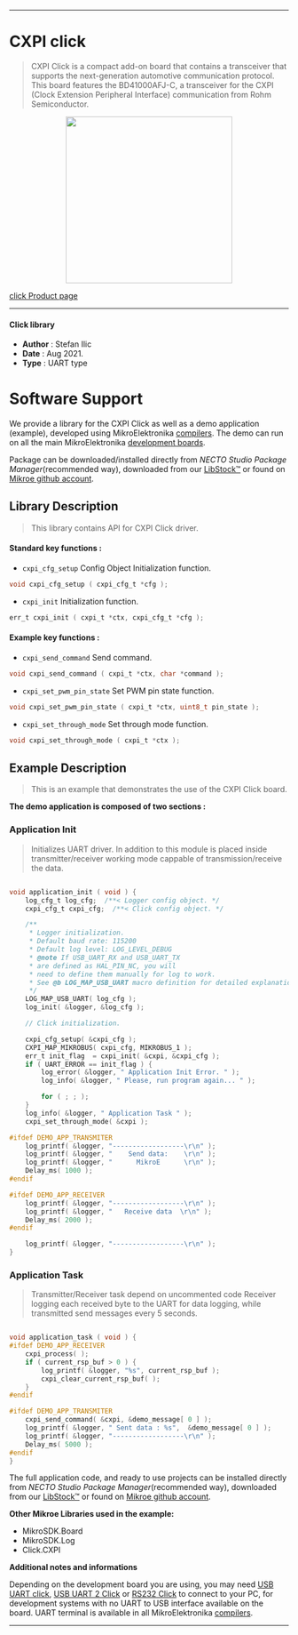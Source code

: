 
---
# CXPI click

> CXPI Click is a compact add-on board that contains a transceiver that supports the next-generation automotive communication protocol. This board features the BD41000AFJ-C, a transceiver for the CXPI (Clock Extension Peripheral Interface) communication from Rohm Semiconductor.

<p align="center">
  <img src="https://download.mikroe.com/images/click_for_ide/cxpi_click.png" height=300px>
</p>

[click Product page](https://www.mikroe.com/cxpi-click)

---


#### Click library

- **Author**        : Stefan Ilic
- **Date**          : Aug 2021.
- **Type**          : UART type


# Software Support

We provide a library for the CXPI Click
as well as a demo application (example), developed using MikroElektronika
[compilers](https://www.mikroe.com/necto-studio).
The demo can run on all the main MikroElektronika [development boards](https://www.mikroe.com/development-boards).

Package can be downloaded/installed directly from *NECTO Studio Package Manager*(recommended way), downloaded from our [LibStock&trade;](https://libstock.mikroe.com) or found on [Mikroe github account](https://github.com/MikroElektronika/mikrosdk_click_v2/tree/master/clicks).

## Library Description

> This library contains API for CXPI Click driver.

#### Standard key functions :

- `cxpi_cfg_setup` Config Object Initialization function.
```c
void cxpi_cfg_setup ( cxpi_cfg_t *cfg );
```

- `cxpi_init` Initialization function.
```c
err_t cxpi_init ( cxpi_t *ctx, cxpi_cfg_t *cfg );
```

#### Example key functions :

- `cxpi_send_command` Send command.
```c
void cxpi_send_command ( cxpi_t *ctx, char *command );
```

- `cxpi_set_pwm_pin_state` Set PWM pin state function.
```c
void cxpi_set_pwm_pin_state ( cxpi_t *ctx, uint8_t pin_state );
```

- `cxpi_set_through_mode` Set through mode function.
```c
void cxpi_set_through_mode ( cxpi_t *ctx );
```

## Example Description

> This is an example that demonstrates the use of the CXPI Click board.

**The demo application is composed of two sections :**

### Application Init

> Initializes UART driver. In addition to this module is placed inside transmitter/receiver working mode cappable of transmission/receive the data.

```c

void application_init ( void ) {
    log_cfg_t log_cfg;  /**< Logger config object. */
    cxpi_cfg_t cxpi_cfg;  /**< Click config object. */

    /** 
     * Logger initialization.
     * Default baud rate: 115200
     * Default log level: LOG_LEVEL_DEBUG
     * @note If USB_UART_RX and USB_UART_TX 
     * are defined as HAL_PIN_NC, you will 
     * need to define them manually for log to work. 
     * See @b LOG_MAP_USB_UART macro definition for detailed explanation.
     */
    LOG_MAP_USB_UART( log_cfg );
    log_init( &logger, &log_cfg );

    // Click initialization.

    cxpi_cfg_setup( &cxpi_cfg );
    CXPI_MAP_MIKROBUS( cxpi_cfg, MIKROBUS_1 );
    err_t init_flag  = cxpi_init( &cxpi, &cxpi_cfg );
    if ( UART_ERROR == init_flag ) {
        log_error( &logger, " Application Init Error. " );
        log_info( &logger, " Please, run program again... " );

        for ( ; ; );
    }
    log_info( &logger, " Application Task " );
    cxpi_set_through_mode( &cxpi );

#ifdef DEMO_APP_TRANSMITER
    log_printf( &logger, "------------------\r\n" );
    log_printf( &logger, "    Send data:    \r\n" );
    log_printf( &logger, "      MikroE      \r\n" );
    Delay_ms( 1000 );
#endif

#ifdef DEMO_APP_RECEIVER 
    log_printf( &logger, "------------------\r\n" );
    log_printf( &logger, "   Receive data  \r\n" );
    Delay_ms( 2000 );
#endif

    log_printf( &logger, "------------------\r\n" );
}

```

### Application Task

> Transmitter/Receiver task depend on uncommented code Receiver logging each received byte to the UART for data logging, while transmitted send messages every 5 seconds.

```c

void application_task ( void ) {
#ifdef DEMO_APP_RECEIVER 
    cxpi_process( );
    if ( current_rsp_buf > 0 ) {
        log_printf( &logger, "%s", current_rsp_buf );
        cxpi_clear_current_rsp_buf( );
    }
#endif 

#ifdef DEMO_APP_TRANSMITER
    cxpi_send_command( &cxpi, &demo_message[ 0 ] );
    log_printf( &logger, " Sent data : %s",  &demo_message[ 0 ] );
    log_printf( &logger, "------------------\r\n" ); 
    Delay_ms( 5000 );
#endif
}

```


The full application code, and ready to use projects can be installed directly from *NECTO Studio Package Manager*(recommended way), downloaded from our [LibStock&trade;](https://libstock.mikroe.com) or found on [Mikroe github account](https://github.com/MikroElektronika/mikrosdk_click_v2/tree/master/clicks).

**Other Mikroe Libraries used in the example:**

- MikroSDK.Board
- MikroSDK.Log
- Click.CXPI

**Additional notes and informations**

Depending on the development board you are using, you may need
[USB UART click](https://www.mikroe.com/usb-uart-click),
[USB UART 2 Click](https://www.mikroe.com/usb-uart-2-click) or
[RS232 Click](https://www.mikroe.com/rs232-click) to connect to your PC, for
development systems with no UART to USB interface available on the board. UART
terminal is available in all MikroElektronika
[compilers](https://shop.mikroe.com/compilers).

---
